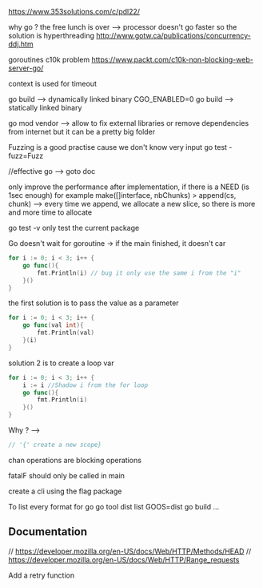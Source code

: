 https://www.353solutions.com/c/pdl22/

why go ?
the free lunch is over --> processor doesn't go faster so the solution is hyperthreading
http://www.gotw.ca/publications/concurrency-ddj.htm

goroutines
c10k problem
https://www.packt.com/c10k-non-blocking-web-server-go/


context is used for timeout

go build --> dynamically linked binary
CGO_ENABLED=0 go build --> statically linked binary


go mod vendor --> allow to fix external libraries or remove dependencies from internet but it can be a pretty big folder

Fuzzing is a good practise cause we don't know very input
go test -fuzz=Fuzz

//effective go --> goto doc

only improve the performance after implementation, if there is a NEED (is 1sec enough)
for example make([]interface, nbChunks) > append(cs, chunk)
--> every time we append, we allocate a new slice, so there is more and more time to allocate 

go test -v only test the current package

Go doesn't wait for goroutine
-> if the main finished, it doesn't car
```go
for i := 0; i < 3; i++ {
    go func(){
        fmt.Println(i) // bug it only use the same i from the "i"
    }()
}
```
the first solution is to pass the value as a parameter
```go
for i := 0; i < 3; i++ {
    go func(val int){
        fmt.Println(val)
    }(i)
}
```
solution 2 is to create a loop var
```go
for i := 0; i < 3; i++ {
    i := i //Shadow i from the for loop
    go func(){
        fmt.Println(i)
    }()
}
```

Why ? -->
```go
// '{' create a new scope}
```

chan operations are blocking operations

fatalF should only be called in main

create a cli using the flag package

To list every format for go
go tool dist list
GOOS=dist go build ...


## Documentation
// https://developer.mozilla.org/en-US/docs/Web/HTTP/Methods/HEAD
// https://developer.mozilla.org/en-US/docs/Web/HTTP/Range_requests

Add a retry function